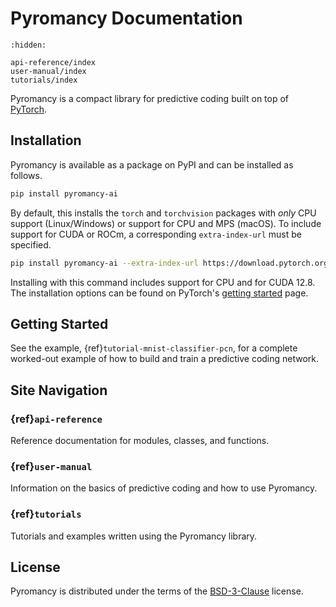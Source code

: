 # Pyromancy Documentation

```{toctree}
:hidden:

api-reference/index
user-manual/index
tutorials/index
```

Pyromancy is a compact library for predictive coding built on top of [PyTorch](https://github.com/pytorch/pytorch).

## Installation

Pyromancy is available as a package on PyPI and can be installed as follows.

```bash
pip install pyromancy-ai
```

By default, this installs the `torch` and `torchvision` packages with *only* CPU support (Linux/Windows) or support for CPU and MPS (macOS). To include support for CUDA or ROCm, a corresponding ``extra-index-url`` must be specified.

```bash
pip install pyromancy-ai --extra-index-url https://download.pytorch.org/whl/cu128
```

Installing with this command includes support for CPU and for CUDA 12.8. The installation options can be found on PyTorch's [getting started](https://pytorch.org/get-started/locally/) page.

## Getting Started
See the example, {ref}`tutorial-mnist-classifier-pcn`, for a complete worked-out example of how to build and train a predictive coding network.

## Site Navigation

### {ref}`api-reference`
Reference documentation for modules, classes, and functions.

### {ref}`user-manual`
Information on the basics of predictive coding and how to use Pyromancy.

### {ref}`tutorials`
Tutorials and examples written using the Pyromancy library.

## License

Pyromancy is distributed under the terms of the [BSD-3-Clause](https://spdx.org/licenses/BSD-3-Clause.html) license.
